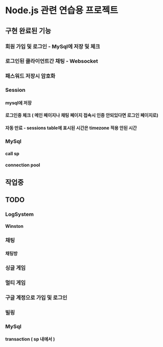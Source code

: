 # Node.js 관련 연습용 프로젝트

## 구현 완료된 기능
### 회원 가입 및 로그인 - MySql에 저장 및 체크
### 로그인된 클라이언트간 채팅 - Websocket
### 패스워드 저장시 암호화
### Session
#### mysql에 저장
#### 로그인중 체크 ( 메인 페이지나 채팅 페이지 접속시 인증 안되있다면 로그인 페이지로)
#### 자동 만료 - sessions table에 표시된 시간은 timezone 적용 안된 시간
### MySql
#### call sp
#### connection pool

## 작업중

## TODO
### LogSystem
#### Winston
### 채팅
#### 채팅방
### 싱글 게임 
### 멀티 게임 
### 구글 계정으로 가입 및 로그인
### 빌링
### MySql
#### transaction ( sp 내에서 )